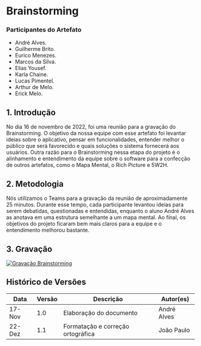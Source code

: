 # Brainstorming

### Participantes do Artefato

- André Alves.
- Guilherme Brito.
- Eurico Menezes.
- Marcos da Silva.
- Elias Yousef.
- Karla Chaine.
- Lucas Pimentel.
- Arthur de Melo.
- Erick Melo.

## 1. Introdução

No dia 16 de novembro de 2022, foi uma reunião para a gravação do Brainstorming. O objetivo da nossa equipe com esse artefato
foi levantar ideias sobre o aplicativo, pensar em funcionalidades, entender melhor o público que será favorecido e quais soluções
o sistema fornecerá aos usuários. Outra razão para o Brainstorming nessa etapa do projeto é o alinhamento e entendimento da equipe
sobre o software para a confecção de outros artefatos, como o Mapa Mental, o Rich Picture e 5W2H.

## 2. Metodologia

Nós utilizamos o Teams para a gravação da reunião de aproximadamente 25 minutos. Durante esse tempo, cada participante levantou ideias para
serem debatidas, questionadas e entendidas, enquanto o aluno André Alves as anotava em uma estrutura semelhante a um mapa mental.
Ao final, os objetivos do projeto ficaram bem mais claros para a equipe e o entendimento melhorou bastante.

## 3. Gravação

[![Gravação Brainstorming](https://img.youtube.com/vi/IN95K9-N2Bk/0.jpg)](https://youtu.be/IN95K9-N2Bk)

## Histórico de Versões

| Data   | Versão | Descrição                         | Autor(es)   |
| ------ | ------ | --------------------------------- | ----------- |
| 17-Nov | 1.0    | Elaboração do documento           | André Alves |
| 22-Dez | 1.1    | Formatação e correção ortográfica | João Paulo  |
